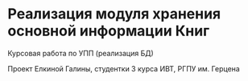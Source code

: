 # Реализация модуля хранения основной информации Книг

Курсовая работа по УПП (реализация БД)

Проект Елкиной Галины, студентки 3 курса ИВТ, РГПУ им. Герцена
